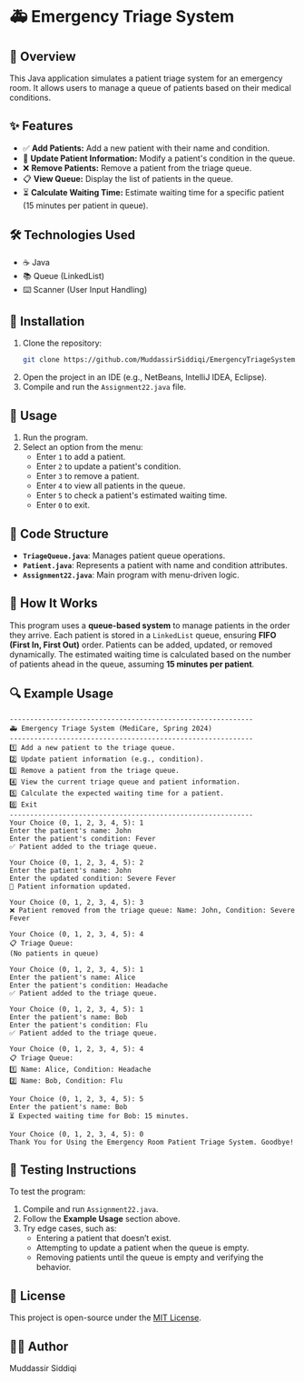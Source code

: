 # 🚑 Emergency Triage System

## 🏥 Overview
This Java application simulates a patient triage system for an emergency room. It allows users to manage a queue of patients based on their medical conditions.

## ✨ Features
- ✅ **Add Patients:** Add a new patient with their name and condition.
- 🔄 **Update Patient Information:** Modify a patient's condition in the queue.
- ❌ **Remove Patients:** Remove a patient from the triage queue.
- 📋 **View Queue:** Display the list of patients in the queue.
- ⏳ **Calculate Waiting Time:** Estimate waiting time for a specific patient (15 minutes per patient in queue).

## 🛠 Technologies Used
- ☕ Java
- 📚 Queue (LinkedList)
- ⌨️ Scanner (User Input Handling)

## 🔧 Installation
1. Clone the repository:
   ```sh
   git clone https://github.com/MuddassirSiddiqi/EmergencyTriageSystem.git
   ```
2. Open the project in an IDE (e.g., NetBeans, IntelliJ IDEA, Eclipse).
3. Compile and run the `Assignment22.java` file.

## 🚀 Usage
1. Run the program.
2. Select an option from the menu:
   - Enter `1` to add a patient.
   - Enter `2` to update a patient's condition.
   - Enter `3` to remove a patient.
   - Enter `4` to view all patients in the queue.
   - Enter `5` to check a patient's estimated waiting time.
   - Enter `0` to exit.

## 📜 Code Structure
- **`TriageQueue.java`**: Manages patient queue operations.
- **`Patient.java`**: Represents a patient with name and condition attributes.
- **`Assignment22.java`**: Main program with menu-driven logic.

## 🏥 How It Works
This program uses a **queue-based system** to manage patients in the order they arrive. Each patient is stored in a `LinkedList` queue, ensuring **FIFO (First In, First Out)** order. Patients can be added, updated, or removed dynamically. The estimated waiting time is calculated based on the number of patients ahead in the queue, assuming **15 minutes per patient**.

## 🔍 Example Usage
```
------------------------------------------------------------
🚑 Emergency Triage System (MediCare, Spring 2024)
------------------------------------------------------------
1️⃣ Add a new patient to the triage queue.
2️⃣ Update patient information (e.g., condition).
3️⃣ Remove a patient from the triage queue.
4️⃣ View the current triage queue and patient information.
5️⃣ Calculate the expected waiting time for a patient.
0️⃣ Exit
------------------------------------------------------------
Your Choice (0, 1, 2, 3, 4, 5): 1
Enter the patient's name: John
Enter the patient's condition: Fever
✅ Patient added to the triage queue.

Your Choice (0, 1, 2, 3, 4, 5): 2
Enter the patient's name: John
Enter the updated condition: Severe Fever
🔄 Patient information updated.

Your Choice (0, 1, 2, 3, 4, 5): 3
❌ Patient removed from the triage queue: Name: John, Condition: Severe Fever

Your Choice (0, 1, 2, 3, 4, 5): 4
📋 Triage Queue:
(No patients in queue)

Your Choice (0, 1, 2, 3, 4, 5): 1
Enter the patient's name: Alice
Enter the patient's condition: Headache
✅ Patient added to the triage queue.

Your Choice (0, 1, 2, 3, 4, 5): 1
Enter the patient's name: Bob
Enter the patient's condition: Flu
✅ Patient added to the triage queue.

Your Choice (0, 1, 2, 3, 4, 5): 4
📋 Triage Queue:
1️⃣ Name: Alice, Condition: Headache
2️⃣ Name: Bob, Condition: Flu

Your Choice (0, 1, 2, 3, 4, 5): 5
Enter the patient's name: Bob
⏳ Expected waiting time for Bob: 15 minutes.

Your Choice (0, 1, 2, 3, 4, 5): 0
Thank You for Using the Emergency Room Patient Triage System. Goodbye!
```

## 🧪 Testing Instructions
To test the program:
1. Compile and run `Assignment22.java`.
2. Follow the **Example Usage** section above.
3. Try edge cases, such as:
   - Entering a patient that doesn’t exist.
   - Attempting to update a patient when the queue is empty.
   - Removing patients until the queue is empty and verifying the behavior.

## 📜 License
This project is open-source under the [MIT License](LICENSE).

## 👨‍💻 Author
Muddassir Siddiqi

